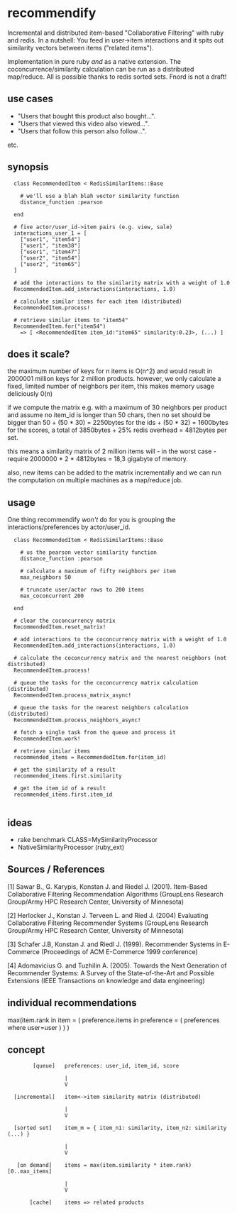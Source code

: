 recommendify
============

Incremental and distributed item-based "Collaborative Filtering" with ruby and redis. In a nutshell: You feed in user->item interactions and it spits out similarity vectors between items ("related items"). 

Implementation in pure ruby *and* as a native extension. The coconcurrence/similarity calculation can be run as a distributed map/reduce. All is possible thanks to redis sorted sets. Fnord is not a draft!


use cases
---------

+ "Users that bought this product also bought...". 
+ "Users that viewed this video also viewed...". 
+ "Users that follow this person also follow...". 

etc.




synopsis
--------

```
  class RecommendedItem < RedisSimilarItems::Base

    # we'll use a blah blah vector similarity function
    distance_function :pearson

  end

  # five actor/user_id->item pairs (e.g. view, sale)
  interactions_user_1 = [
    ["user1", "item54"]
    ["user1", "item38"]
    ["user1", "item47"]
    ["user2", "item54"]
    ["user2", "item65"]
  ]

  # add the interactions to the similarity matrix with a weight of 1.0
  RecommendedItem.add_interactions(interactions, 1.0)

  # calculate similar items for each item (distributed)
  RecommendedItem.process!

  # retrieve similar items to "item54"
  RecommendedItem.for("item54") 
    => [ <RecommendedItem item_id:"item65" similarity:0.23>, (...) ]

```


does it scale?
--------------

the maximum number of keys for n items is O(n^2) and would result in 2000001 million keys for 2 million products. however, we only calculate a fixed, limited number of neighbors per item, this makes memory usage deliciously 0(n)

if we compute the matrix e.g. with a maximum of 30 neighbors per product and assume no item_id is longer than 50 chars, then no set should be bigger than 50 + (50 * 30) = 2250bytes for the ids + (50 * 32) = 1600bytes for the scores, a total of 3850bytes + 25% redis overhead = 4812bytes per set. 

this means a similarity matrix of 2 million items will - in the worst case - require 2000000 * 2 * 4812bytes = 18,3 gigabyte of memory.

also, new items can be added to the matrix incrementally and we can run the computation on multiple machines as a map/reduce job.



usage
-----

One thing recommendify *won't* do for you is grouping the interactions/preferences by actor/user_id.

```
  class RecommendedItem < RedisSimilarItems::Base

    # us the pearson vector similarity function
    distance_function :pearson

    # calculate a maximum of fifty neighbors per item
    max_neighbors 50

    # truncate user/actor rows to 200 items
    max_coconcurrent 200

  end

  # clear the coconcurrency matrix
  RecommendedItem.reset_matrix!

  # add interactions to the coconcurrency matrix with a weight of 1.0
  RecommendedItem.add_interactions(interactions, 1.0)

  # calculate the coconcurrency matrix and the nearest neighbors (not distributed)
  RecommendedItem.process!

  # queue the tasks for the coconcurrency matrix calculation (distributed)
  RecommendedItem.process_matrix_async!

  # queue the tasks for the nearest neighbors calculation (distributed)
  RecommendedItem.process_neighbors_async!

  # fetch a single task from the queue and process it
  RecommendedItem.work!
  
  # retrieve similar items
  recommended_items = RecommendedItem.for(item_id) 

  # get the similarity of a result
  recommended_items.first.similarity

  # get the item_id of a result
  recommended_items.first.item_id


```


ideas
-----

+ rake benchmark CLASS=MySimilarityProcessor
+ NativeSimilarityProcessor (ruby_ext)



Sources / References
--------------------

[1] Sawar B., G. Karypis, Konstan J. and Riedel J. (2001). Item-Based Collaborative Filtering Recommendation Algorithms (GroupLens Research Group/Army HPC Research Center, University of Minnesota)

[2] Herlocker J., Konstan J. Terveen L. and Ried J. (2004) Evaluating Collaborative Filtering Recommender Systems (GroupLens Research Group/Army HPC Research Center, University of Minnesota)

[3] Schafer J.B, Konstan J. and Riedl J. (1999). Recommender Systems in E-Commerce (Proceedings of ACM E-Commerce 1999 conference)

[4] Adomavicius G. and Tuzhilin A. (2005). Towards the Next Generation of Recommender Systems: A Survey of the State-of-the-Art and Possible Extensions (IEEE Transactions on knowledge and data engineering)








individual recommendations
--------------------------

  max(item.rank in item = ( preference.items in preference = ( preferences where user=user ) ) )




concept
-------

```                      
        [queue]   preferences: user_id, item_id, score
         
                  |
                  V
         
  [incremental]   item<->item similarity matrix (distributed)

                  |
                  V

  [sorted set]    item_m = { item_n1: similarity, item_n2: similarity (...) }

                  |
                  V

   [on demand]    items = max(item.similarity * item.rank)[0..max_items]

                  |
                  V

       [cache]    items => related products

```
